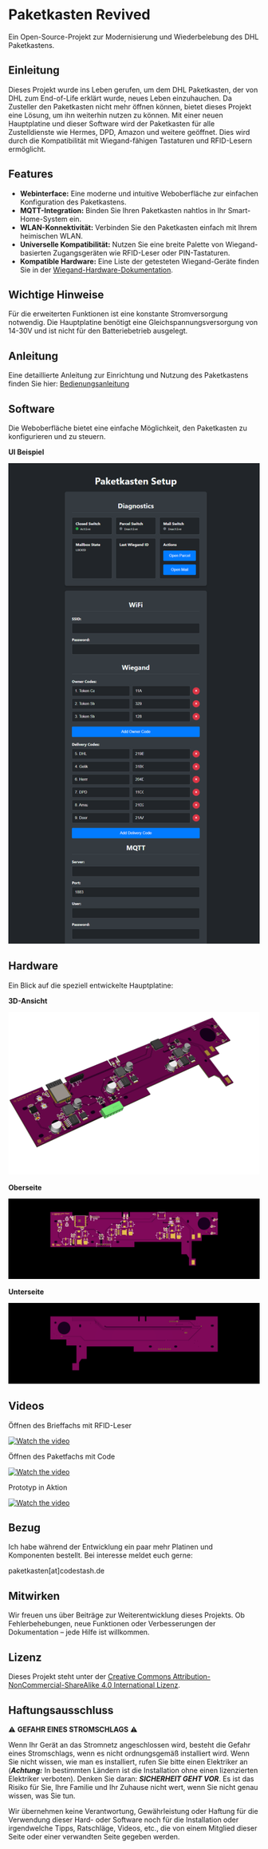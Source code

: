# Paketkasten Revived

Ein Open-Source-Projekt zur Modernisierung und Wiederbelebung des DHL Paketkastens.

## Einleitung

Dieses Projekt wurde ins Leben gerufen, um dem DHL Paketkasten, der von DHL zum End-of-Life erklärt wurde, neues Leben einzuhauchen. Da Zusteller den Paketkasten nicht mehr öffnen können, bietet dieses Projekt eine Lösung, um ihn weiterhin nutzen zu können. Mit einer neuen Hauptplatine und dieser Software wird der Paketkasten für alle Zustelldienste wie Hermes, DPD, Amazon und weitere geöffnet. Dies wird durch die Kompatibilität mit Wiegand-fähigen Tastaturen und RFID-Lesern ermöglicht.

## Features

*   **Webinterface:** Eine moderne und intuitive Weboberfläche zur einfachen Konfiguration des Paketkastens.
*   **MQTT-Integration:** Binden Sie Ihren Paketkasten nahtlos in Ihr Smart-Home-System ein.
*   **WLAN-Konnektivität:** Verbinden Sie den Paketkasten einfach mit Ihrem heimischen WLAN.
*   **Universelle Kompatibilität:** Nutzen Sie eine breite Palette von Wiegand-basierten Zugangsgeräten wie RFID-Leser oder PIN-Tastaturen.
*   **Kompatible Hardware:** Eine Liste der getesteten Wiegand-Geräte finden Sie in der [Wiegand-Hardware-Dokumentation](wiegand-hardware.md).

## Wichtige Hinweise

Für die erweiterten Funktionen ist eine konstante Stromversorgung notwendig. Die Hauptplatine benötigt eine Gleichspannungsversorgung von 14-30V und ist nicht für den Batteriebetrieb ausgelegt.

## Anleitung

Eine detaillierte Anleitung zur Einrichtung und Nutzung des Paketkastens finden Sie hier: [Bedienungsanleitung](doc/manual/manual.md)

## Software

Die Weboberfläche bietet eine einfache Möglichkeit, den Paketkasten zu konfigurieren und zu steuern.

**UI Beispiel**

![UI Beispiel](doc/images/UI_Sample.png)

## Hardware

Ein Blick auf die speziell entwickelte Hauptplatine:

**3D-Ansicht**

![PCB 3D-Ansicht](doc/images/PCB_3D_rev2.png)

**Oberseite**

![PCB Oberseite](doc/images/PCB_TOP_rev2.png)

**Unterseite**

![PCB Unterseite](doc/images/PCB_BOTTOM_rev2.png)

## Videos

Öffnen des Brieffachs mit RFID-Leser

[![Watch the video](https://img.youtube.com/vi/pZjXSTFkWTE/hqdefault.jpg)](https://youtube.com/shorts/pZjXSTFkWTE?feature=share)

Öffnen des Paketfachs mit Code

[![Watch the video](https://img.youtube.com/vi/utgJOUfKkKk/hqdefault.jpg)](https://youtube.com/shorts/utgJOUfKkKk?feature=share)

Prototyp in Aktion

[![Watch the video](https://img.youtube.com/vi/s8VNXXUlV3o/hqdefault.jpg)](https://www.youtube.com/watch?v=s8VNXXUlV3o)

## Bezug

Ich habe während der Entwicklung ein paar mehr Platinen und Komponenten bestellt. Bei interesse meldet euch gerne:

paketkasten[at]codestash.de

## Mitwirken

Wir freuen uns über Beiträge zur Weiterentwicklung dieses Projekts. Ob Fehlerbehebungen, neue Funktionen oder Verbesserungen der Dokumentation – jede Hilfe ist willkommen.

## Lizenz

Dieses Projekt steht unter der [Creative Commons Attribution-NonCommercial-ShareAlike 4.0 International Lizenz](https://creativecommons.org/licenses/by-nc-sa/4.0/).

## Haftungsausschluss

:warning: **GEFAHR EINES STROMSCHLAGS** :warning:

Wenn Ihr Gerät an das Stromnetz angeschlossen wird, besteht die Gefahr eines Stromschlags, wenn es nicht ordnungsgemäß installiert wird. Wenn Sie nicht wissen, wie man es installiert, rufen Sie bitte einen Elektriker an (***Achtung:*** In bestimmten Ländern ist die Installation ohne einen lizenzierten Elektriker verboten). Denken Sie daran: _**SICHERHEIT GEHT VOR**_. Es ist das Risiko für Sie, Ihre Familie und Ihr Zuhause nicht wert, wenn Sie nicht genau wissen, was Sie tun. 

Wir übernehmen keine Verantwortung, Gewährleistung oder Haftung für die Verwendung dieser Hard- oder Software noch für die Installation oder irgendwelche Tipps, Ratschläge, Videos, etc., die von einem Mitglied dieser Seite oder einer verwandten Seite gegeben werden.

